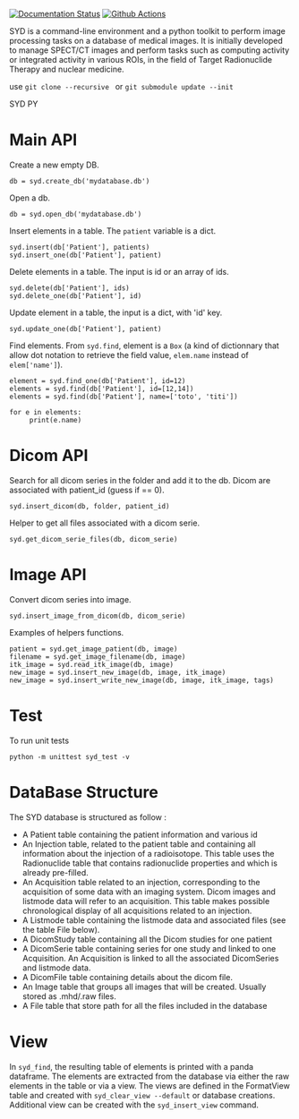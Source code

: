 [![Documentation Status](https://readthedocs.org/projects/syd/badge/?version=latest)](https://syd.readthedocs.io/en/latest/?badge=latest) 
[![Github Actions](https://github.com/OpenSyd/syd/workflows/CI/badge.svg?branch=master)](https://github.com/OpenSyd/syd/actions)

SYD is a command-line environment and a python toolkit to perform image processing tasks on a database of medical images. It is initially developed to manage SPECT/CT images and perform tasks such as computing activity or integrated activity in various ROIs, in the field of Target Radionuclide Therapy and nuclear medicine.


use  ```git clone --recursive ``` or ```git submodule update --init```

SYD PY

# Main API

Create a new empty DB.

```
db = syd.create_db('mydatabase.db')
```

Open a db.

```
db = syd.open_db('mydatabase.db')
```

Insert elements in a table. The ```patient``` variable is a dict.

```
syd.insert(db['Patient'], patients)
syd.insert_one(db['Patient'], patient)
```

Delete elements in a table. The input is id or an array of ids.

```
syd.delete(db['Patient'], ids)
syd.delete_one(db['Patient'], id)
```

Update element in a table, the input is a dict, with 'id' key. 

```
syd.update_one(db['Patient'], patient)
```

Find elements. From ```syd.find```, element is a ```Box``` (a kind of
dictionnary that allow dot notation to retrieve the field value, ```elem.name```
instead of ```elem['name']```).

```
element = syd.find_one(db['Patient'], id=12)
elements = syd.find(db['Patient'], id=[12,14])
elements = syd.find(db['Patient'], name=['toto', 'titi'])

for e in elements:
     print(e.name)
```

# Dicom API

Search for all dicom series in the folder and add it to the db. Dicom are associated with patient_id (guess if == 0). 

```
syd.insert_dicom(db, folder, patient_id)
```

Helper to get all files associated with a dicom serie.

```
syd.get_dicom_serie_files(db, dicom_serie)
```

# Image API

Convert dicom series into image. 

```
syd.insert_image_from_dicom(db, dicom_serie)
```

Examples of helpers functions.

```
patient = syd.get_image_patient(db, image)
filename = syd.get_image_filename(db, image)
itk_image = syd.read_itk_image(db, image)
new_image = syd.insert_new_image(db, image, itk_image)
new_image = syd.insert_write_new_image(db, image, itk_image, tags)
```

# Test

To run unit tests

```
python -m unittest syd_test -v
```

# DataBase Structure

The SYD database is structured as follow :
- A Patient table containing the patient information and various id
- An Injection table, related to the patient table and containing all information about the injection of a radioisotope. This table uses the Radionuclide table that contains radionuclide properties and which is already pre-filled.
- An Acquisition table related to an injection, corresponding to the acquisition of some data with an imaging system. Dicom images and listmode data will refer to an acquisition. This table makes possible chronological display of all acquisitions related to an injection.
- A Listmode table containing the listmode data and associated files (see the table File below).
- A DicomStudy table containing all the Dicom studies for one patient
- A DicomSerie table containing series for one study and linked to one Acquisition. An Acquisition is linked to all the associated DicomSeries and listmode data.
- A DicomFile table containing details about the dicom file.
- An Image table that groups all images that will be created. Usually stored as .mhd/.raw files.
- A File table that store path for all the files included in the database

# View

In ```syd_find```, the resulting table of elements is printed with a panda dataframe. The elements are extracted from
 the database via either the raw elements in the table or via a view. The views are defined in the FormatView table
  and created with ```syd_clear_view --default``` or database creations. Additional view can be created with the
   ```syd_insert_view``` command.  

